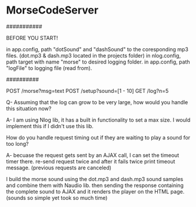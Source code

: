 # MorseCodeServer
###########

BEFORE YOU START!

in app.config, path "dotSound" and "dashSound" to the coresponding mp3 files. (dot.mp3 & dash.mp3 located in the projects folder)
in nlog.config, path target with name "morse" to desired logging folder.
in app.config, path "logFile" to logging file (read from).

##########



POST /morse?msg=text
POST /setup?sound=[1 - 10]
GET /log?n=5

Q- Assuming that the log can grow to be very large, how would you handle this situation now?

A- I am using Nlog lib, it has a built in functionality to set a max size. I would implement this if I didn't use this lib.

How do you handle request timing out if they are waiting to play a sound for too long?

A- becuase the request gets sent by an AJAX call, I can set the timeout timer there.
re-send request twice and after it fails twice print timeout message. (previous requests are canceled)

I build the morse sound using the dot.mp3 and dash.mp3 sound samples and combine them with Naudio lib.
then sending the response containing the complete sound to AJAX and it renders the player on the HTML page. (sounds so simple yet took so much time)

